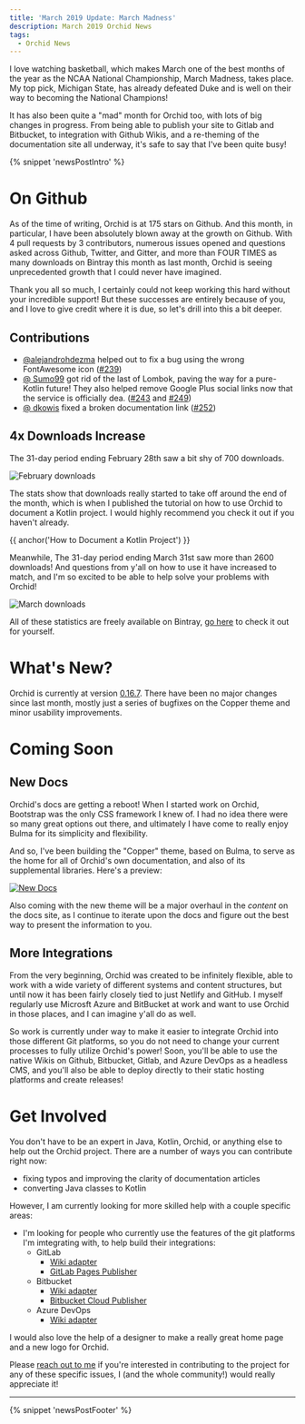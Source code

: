 ```yaml
---
title: 'March 2019 Update: March Madness'
description: March 2019 Orchid News
tags: 
  - Orchid News
---
```


I love watching basketball, which makes March one of the best months of the year as the NCAA National Championship, March Madness, takes place. My top pick, Michigan State, has already defeated Duke and is well on their way to becoming the National Champions!

It has also been quite a "mad" month for Orchid too, with lots of big changes in progress. From being able to publish your site to Gitlab and Bitbucket, to integration with Github Wikis, and a re-theming of the documentation site all underway, it's safe to say that I've been quite busy!

{% snippet 'newsPostIntro' %}

# On Github

As of the time of writing, Orchid is at 175 stars on Github. And this month, in particular, I have been absolutely blown away at the growth on Github. With 4 pull requests by 3 contributors, numerous issues opened and questions asked across Github, Twitter, and Gitter, and more than FOUR TIMES as many downloads on Bintray this month as last month, Orchid is seeing unprecedented growth that I could never have imagined. 

Thank you all so much, I certainly could not keep working this hard without your incredible support! But these successes are entirely because of you, and I love to give credit where it is due, so let's drill into this a bit deeper.

## Contributions

- [@alejandrohdezma](https://github.com/alejandrohdezma) helped out to fix a bug using the wrong FontAwesome icon ([#239](https://github.com/orchidhq/orchid/pull/239))
- [@ Sumo99](https://github.com/Sumo99) got rid of the last of Lombok, paving the way for a pure-Kotlin future! They also helped remove Google Plus social links now that the service is officially dea. ([#243](https://github.com/orchidhq/orchid/pull/243) and [#249](https://github.com/orchidhq/orchid/pull/249))
- [@ dkowis](https://github.com/dkowis) fixed a broken documentation link ([#252](https://github.com/orchidhq/orchid/pull/252))

## 4x Downloads Increase

The 31-day period ending February 28th saw a bit shy of 700 downloads.

![February downloads](https://thepracticaldev.s3.amazonaws.com/i/24lbbw6euqnbd2mgkpvn.png)

The stats show that downloads really started to take off around the end of the month, which is when I published the tutorial on how to use Orchid to document a Kotlin project. I would highly recommend you check it out if you haven't already.

{{ anchor('How to Document a Kotlin Project') }}

Meanwhile, The 31-day period ending March 31st saw more than 2600 downloads! And questions from y'all on how to use it have increased to match, and I'm so excited to be able to help solve your problems with Orchid!

![March downloads](https://thepracticaldev.s3.amazonaws.com/i/pk0bsb0byg2d857xetng.png)

All of these statistics are freely available on Bintray, [go here](https://bintray.com/beta/#/orchidhq/orchid/orchid-core?tab=statistics) to check it out for yourself.

# What's New?

Orchid is currently at version [0.16.7](https://github.com/orchidhq/orchid/releases/tag/0.16.7). There have been no major changes since last month, mostly just a series of bugfixes on the Copper theme and minor usability improvements.

# Coming Soon

## New Docs

Orchid's docs are getting a reboot! When I started work on Orchid, Bootstrap was the only CSS framework I knew of. I had no idea there were so many great options out there, and ultimately I have come to really enjoy Bulma for its simplicity and flexibility. 

And so, I've been building the "Copper" theme, based on Bulma, to serve as the home for all of Orchid's own documentation, and also of its supplemental libraries. Here's a preview:

[![New Docs](https://thepracticaldev.s3.amazonaws.com/i/svynj5ko32iwvpgfuuo4.png)](https://orchid.run/)

Also coming with the new theme will be a major overhaul in the _content_ on the docs site, as I continue to iterate upon the docs and figure out the best way to present the information to you. 

## More Integrations

From the very beginning, Orchid was created to be infinitely flexible, able to work with a wide variety of different systems and content structures, but until now it has been fairly closely tied to just Netlify and GitHub. I myself regularly use Microsft Azure and BitBucket at work and want to use Orchid in those places, and I can imagine y'all do as well.

So work is currently under way to make it easier to integrate Orchid into those different Git platforms, so you do not need to change your current processes to fully utilize Orchid's power! Soon, you'll be able to use the native Wikis on Github, Bitbucket, Gitlab, and Azure DevOps as a headless CMS, and you'll also be able to deploy directly to their static hosting platforms and create releases!

# Get Involved

You don't have to be an expert in Java, Kotlin, Orchid, or anything else to help out the Orchid project. There are a number of ways you can contribute right now:

- fixing typos and improving the clarity of documentation articles
- converting Java classes to Kotlin

However, I am currently looking for more skilled help with a couple specific areas:

- I'm looking for people who currently use the features of the git platforms I'm imtegrating with, to help build their integrations:
    - GitLab
        - [Wiki adapter](https://github.com/orchidhq/orchid/blob/features/integrations/integrations/orchid-gitlab-feature/src/main/kotlin/com/eden/orchid/gitlab/wiki/GitlabWikiAdapter.kt)
        - [GitLab Pages Publisher](https://github.com/orchidhq/orchid/blob/features/integrations/integrations/orchid-gitlab-feature/src/main/kotlin/com/eden/orchid/gitlab/publication/GitlabPagesPublisher.kt)
    - Bitbucket
        - [Wiki adapter](https://github.com/orchidhq/orchid/blob/features/integrations/integrations/orchid-bitbucket-feature/src/main/kotlin/com/eden/orchid/bitbucket/wiki/BitbucketWikiAdapter.kt)
        - [Bitbucket Cloud Publisher](https://github.com/orchidhq/orchid/blob/features/integrations/integrations/orchid-bitbucket-feature/src/main/kotlin/com/eden/orchid/bitbucket/publication/BitbucketCloudPublisher.kt)
    - Azure DevOps
        - [Wiki adapter](https://github.com/orchidhq/orchid/blob/features/integrations/integrations/azure/src/main/kotlin/com/eden/orchid/azure/wiki/AzureWikiAdapter.kt)

I would also love the help of a designer to make a really great home page and a new logo for Orchid.

Please [reach out to me](https://www.caseyjbrooks.com/contact/) if you're interested in contributing to the project for any of these specific issues, I (and the whole community!) would really appreciate it!

---

{% snippet 'newsPostFooter' %}
